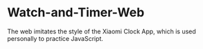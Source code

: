 # Watch-and-Timer-Web
The web imitates the style of the Xiaomi Clock App, which is used personally to practice JavaScript.
